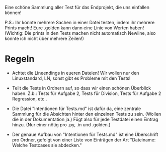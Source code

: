 Eine schöne Sammlung aller Test für das Endprojekt, die uns einfallen können!

P.S.: Ihr könnte mehrere Sachen in einer Datei testen, indem ihr mehrere Prints macht! Eure .golden kann dann eine Linie von Werten haben! (Wichtig: Die prints in den Tests machen nicht automatisch Newline, also könnte ich nicht über mehrere Zeilen!)

# Regeln

- Achtet die Lineendings in eueren Dateien! Wir wollen nur den Linuxstandard, LN, sonst gibt es Probleme mit den Tests!

- Teilt die Tests in Ordnern auf, so dass wir einen schönen Überblick haben. Z.b.: Tests für Aufgabe 2, Tests für Division, Tests für Aufgabe 2 Regression, etc..

- Die Datei "Intentionen für Tests.md" ist dafür da, eine zentrale Sammlung für die Absichten hinter den einzelnen Tests zu sein. (Wollen die in der Dokumentation ja.)
  Fügt also für jede Testdatei einen Eintrag hinzu. (Nur einer nötig pro .py, .in und .golden.)

- Der genaue Aufbau von "Intentionen für Tests.md" ist eine Überschrift pro Ordner, gefolgt von einer Liste von Einträgen der Art "Dateiname: Welche Testcases sie abdecken."
